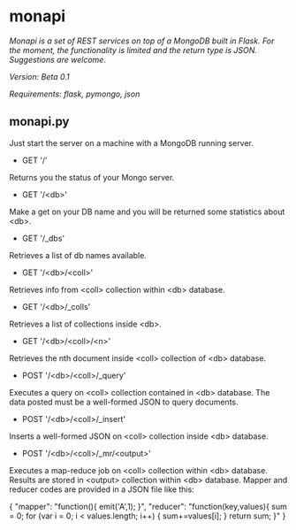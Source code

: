 monapi
==============

*Monapi is a set of REST services on top of a MongoDB built in Flask. For the moment, the functionality is limited and the return type is JSON. Suggestions are welcome.*

*Version: Beta 0.1*

*Requirements: flask, pymongo, json*

monapi.py
--------------

Just start the server on a machine with a MongoDB running server.

* GET '/'

Returns you the status of your Mongo server.

* GET '/\<db\>'

Make a get on your DB name and you will be returned some statistics about \<db\>.

* GET '/_dbs'

Retrieves a list of db names available.

* GET '/\<db\>/\<coll\>'

Retrieves info from \<coll\> collection within \<db\> database.

* GET '/\<db\>/_colls'

Retrieves a list of collections inside \<db\>.

* GET '/\<db\>/\<coll\>/\<n\>'

Retrieves the nth document inside \<coll\> collection of \<db\> database.

* POST '/\<db\>/\<coll\>/_query'

Executes a query on \<coll\> collection contained in \<db\> database. The data posted must be a well-formed JSON to query documents.

* POST '/\<db\>/\<coll\>/_insert'

Inserts a well-formed JSON on \<coll\> collection inside \<db\> database.

* POST '/\<db\>/\<coll\>/_mr/\<output\>'

Executes a map-reduce job on \<coll\> collection within \<db\> database. Results are stored in \<output\> collection within \<db\> database. Mapper and reducer codes are provided in a JSON file like this:

{
    "mapper": "function(){  emit('A',1); }",
    "reducer": "function(key,values){ sum = 0; for (var i = 0; i \< values.length; i++) { sum+=values[i]; } return sum; }"
}


